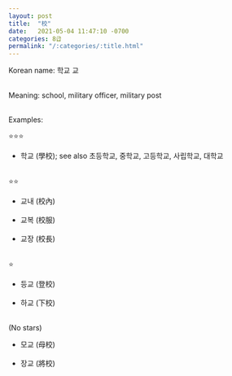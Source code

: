 ```yaml
---
layout: post
title:  "校"
date:   2021-05-04 11:47:10 -0700
categories: 8급
permalink: "/:categories/:title.html"
---
```


Korean name: 학교 교 <br><br>

Meaning: school, military officer, military post <br><br>

Examples:

⭐⭐⭐
* 학교 (學校); see also 초등학교, 중학교, 고등학교, 사립학교, 대학교 <br><br>


⭐⭐
* 교내 (校內) <br><br>
* 교복 (校服) <br><br>
* 교장 (校長) <br><br>


⭐
* 등교 (登校) <br><br>
* 하교 (下校) <br><br>

(No stars)
* 모교 (母校) <br><br>
* 장교 (將校) <br><br>
